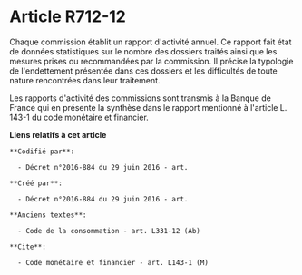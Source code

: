 # Article R712-12

Chaque commission établit un rapport d'activité annuel. Ce rapport fait état de données statistiques sur le nombre des
dossiers traités ainsi que les mesures prises ou recommandées par la commission. Il précise la typologie de l'endettement
présentée dans ces dossiers et les difficultés de toute nature rencontrées dans leur traitement. 

Les rapports d'activité des commissions sont transmis à la Banque de France qui en présente la synthèse dans le rapport
mentionné à l'article L. 143-1 du code monétaire et financier.

**Liens relatifs à cet article**

	**Codifié par**:

	  - Décret n°2016-884 du 29 juin 2016 - art.

	**Créé par**:

	  - Décret n°2016-884 du 29 juin 2016 - art.

	**Anciens textes**:

	  - Code de la consommation - art. L331-12 (Ab)

	**Cite**:

	  - Code monétaire et financier - art. L143-1 (M)
